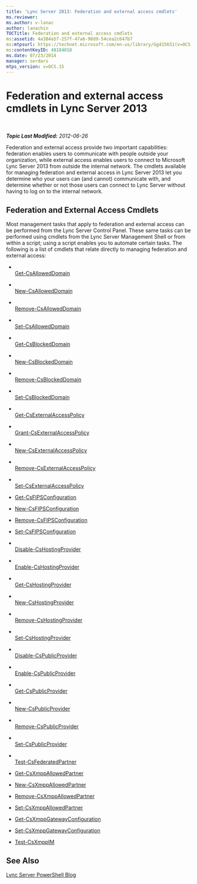 ```yaml
---
title: 'Lync Server 2013: Federation and external access cmdlets'
ms.reviewer: 
ms.author: v-lanac
author: lanachin
TOCTitle: Federation and external access cmdlets
ms:assetid: 4a384a57-257f-47a6-98d9-54cea2c647b7
ms:mtpsurl: https://technet.microsoft.com/en-us/library/Gg415651(v=OCS.15)
ms:contentKeyID: 48184018
ms.date: 07/23/2014
manager: serdars
mtps_version: v=OCS.15
---
```


<div data-xmlns="http://www.w3.org/1999/xhtml">

<div class="topic" data-xmlns="http://www.w3.org/1999/xhtml" data-msxsl="urn:schemas-microsoft-com:xslt" data-cs="http://msdn.microsoft.com/en-us/">

<div data-asp="http://msdn2.microsoft.com/asp">

# Federation and external access cmdlets in Lync Server 2013

</div>

<div id="mainSection">

<div id="mainBody">

<span> </span>

_**Topic Last Modified:** 2012-06-26_

Federation and external access provide two important capabilities: federation enables users to communicate with people outside your organization, while external access enables users to connect to Microsoft Lync Server 2013 from outside the internal network. The cmdlets available for managing federation and external access in Lync Server 2013 let you determine who your users can (and cannot) communicate with, and determine whether or not those users can connect to Lync Server without having to log on to the internal network.

<div>

## Federation and External Access Cmdlets

Most management tasks that apply to federation and external access can be performed from the Lync Server Control Panel. These same tasks can be performed using cmdlets from the Lync Server Management Shell or from within a script; using a script enables you to automate certain tasks. The following is a list of cmdlets that relate directly to managing federation and external access:

  - <span></span>  
    [Get-CsAllowedDomain](https://technet.microsoft.com/en-us/library/Gg398164(v=OCS.15))

  - <span></span>  
    [New-CsAllowedDomain](https://technet.microsoft.com/en-us/library/Gg398628(v=OCS.15))

  - <span></span>  
    [Remove-CsAllowedDomain](https://technet.microsoft.com/en-us/library/Gg398913(v=OCS.15))

  - <span></span>  
    [Set-CsAllowedDomain](https://technet.microsoft.com/en-us/library/Gg398931(v=OCS.15))

<!-- end list -->

  - <span></span>  
    [Get-CsBlockedDomain](https://technet.microsoft.com/en-us/library/Gg398424(v=OCS.15))

  - <span></span>  
    [New-CsBlockedDomain](https://technet.microsoft.com/en-us/library/Gg398822(v=OCS.15))

  - <span></span>  
    [Remove-CsBlockedDomain](https://technet.microsoft.com/en-us/library/Gg425832(v=OCS.15))

  - <span></span>  
    [Set-CsBlockedDomain](https://technet.microsoft.com/en-us/library/Gg398090(v=OCS.15))

<!-- end list -->

  - <span></span>  
    [Get-CsExternalAccessPolicy](https://technet.microsoft.com/en-us/library/Gg425805(v=OCS.15))

  - <span></span>  
    [Grant-CsExternalAccessPolicy](https://technet.microsoft.com/en-us/library/Gg425942(v=OCS.15))

  - <span></span>  
    [New-CsExternalAccessPolicy](https://technet.microsoft.com/en-us/library/Gg398441(v=OCS.15))

  - <span></span>  
    [Remove-CsExternalAccessPolicy](https://technet.microsoft.com/en-us/library/Gg399057(v=OCS.15))

  - <span></span>  
    [Set-CsExternalAccessPolicy](https://technet.microsoft.com/en-us/library/Gg398916(v=OCS.15))

<!-- end list -->

  - [Get-CsFIPSConfiguration](https://technet.microsoft.com/en-us/library/JJ204904(v=OCS.15))

  - [New-CsFIPSConfiguration](https://technet.microsoft.com/en-us/library/JJ205114(v=OCS.15))

  - [Remove-CsFIPSConfiguration](https://technet.microsoft.com/en-us/library/JJ205201(v=OCS.15))

  - [Set-CsFIPSConfiguration](https://technet.microsoft.com/en-us/library/JJ205084(v=OCS.15))

<!-- end list -->

  - <span></span>  
    [Disable-CsHostingProvider](https://technet.microsoft.com/en-us/library/Gg398481(v=OCS.15))

  - <span></span>  
    [Enable-CsHostingProvider](https://technet.microsoft.com/en-us/library/Gg398166(v=OCS.15))

  - <span></span>  
    [Get-CsHostingProvider](https://technet.microsoft.com/en-us/library/Gg413078(v=OCS.15))

  - <span></span>  
    [New-CsHostingProvider](https://technet.microsoft.com/en-us/library/Gg398490(v=OCS.15))

  - <span></span>  
    [Remove-CsHostingProvider](https://technet.microsoft.com/en-us/library/Gg425809(v=OCS.15))

  - <span></span>  
    [Set-CsHostingProvider](https://technet.microsoft.com/en-us/library/Gg398532(v=OCS.15))

<!-- end list -->

  - <span></span>  
    [Disable-CsPublicProvider](https://technet.microsoft.com/en-us/library/Gg398984(v=OCS.15))

  - <span></span>  
    [Enable-CsPublicProvider](https://technet.microsoft.com/en-us/library/Gg398780(v=OCS.15))

  - <span></span>  
    [Get-CsPublicProvider](https://technet.microsoft.com/en-us/library/Gg412945(v=OCS.15))

  - <span></span>  
    [New-CsPublicProvider](https://technet.microsoft.com/en-us/library/Gg398161(v=OCS.15))

  - <span></span>  
    [Remove-CsPublicProvider](https://technet.microsoft.com/en-us/library/Gg412906(v=OCS.15))

  - <span></span>  
    [Set-CsPublicProvider](https://technet.microsoft.com/en-us/library/Gg413087(v=OCS.15))

<!-- end list -->

  - <span></span>  
    [Test-CsFederatedPartner](https://technet.microsoft.com/en-us/library/Gg398281(v=OCS.15))

<!-- end list -->

  - [Get-CsXmppAllowedPartner](https://technet.microsoft.com/en-us/library/JJ204981(v=OCS.15))

  - [New-CsXmppAllowedPartner](https://technet.microsoft.com/en-us/library/JJ204631(v=OCS.15))

  - [Remove-CsXmppAllowedPartner](https://technet.microsoft.com/en-us/library/JJ205055(v=OCS.15))

  - [Set-CsXmppAllowedPartner](https://technet.microsoft.com/en-us/library/JJ204686(v=OCS.15))

<!-- end list -->

  - [Get-CsXmppGatewayConfiguration](https://technet.microsoft.com/en-us/library/JJ204869(v=OCS.15))

  - [Set-CsXmppGatewayConfiguration](https://technet.microsoft.com/en-us/library/JJ204769(v=OCS.15))

<!-- end list -->

  - [Test-CsXmppIM](https://technet.microsoft.com/en-us/library/JJ205423(v=OCS.15))

</div>

<div>

## See Also


[Lync Server PowerShell Blog](http://go.microsoft.com/fwlink/p/?linkid=203150)  
  

</div>

</div>

<span> </span>

</div>

</div>

</div>

